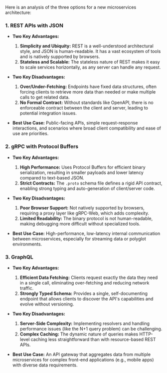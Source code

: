 Here is an analysis of the three options for a new microservices architecture:

### 1. REST APIs with JSON

*   **Two Key Advantages:**
    1.  **Simplicity and Ubiquity:** REST is a well-understood architectural style, and JSON is human-readable. It has a vast ecosystem of tools and is natively supported by browsers.
    2.  **Stateless and Scalable:** The stateless nature of REST makes it easy to scale services horizontally, as any server can handle any request.

*   **Two Key Disadvantages:**
    1.  **Over/Under-Fetching:** Endpoints have fixed data structures, often forcing clients to retrieve more data than needed or make multiple calls to get related data.
    2.  **No Formal Contract:** Without standards like OpenAPI, there is no enforceable contract between the client and server, leading to potential integration issues.

*   **Best Use Case:** Public-facing APIs, simple request-response interactions, and scenarios where broad client compatibility and ease of use are priorities.

### 2. gRPC with Protocol Buffers

*   **Two Key Advantages:**
    1.  **High Performance:** Uses Protocol Buffers for efficient binary serialization, resulting in smaller payloads and lower latency compared to text-based JSON.
    2.  **Strict Contracts:** The `.proto` schema file defines a rigid API contract, enabling strong typing and auto-generation of client/server code.

*   **Two Key Disadvantages:**
    1.  **Poor Browser Support:** Not natively supported by browsers, requiring a proxy layer like gRPC-Web, which adds complexity.
    2.  **Limited Readability:** The binary protocol is not human-readable, making debugging more difficult without specialized tools.

*   **Best Use Case:** High-performance, low-latency internal communication between microservices, especially for streaming data or polyglot environments.

### 3. GraphQL

*   **Two Key Advantages:**
    1.  **Efficient Data Fetching:** Clients request exactly the data they need in a single call, eliminating over-fetching and reducing network traffic.
    2.  **Strongly Typed Schema:** Provides a single, self-documenting endpoint that allows clients to discover the API's capabilities and evolve without versioning.

*   **Two Key Disadvantages:**
    1.  **Server-Side Complexity:** Implementing resolvers and handling performance issues (like the N+1 query problem) can be challenging.
    2.  **Complex Caching:** The dynamic nature of queries makes HTTP-level caching less straightforward than with resource-based REST APIs.

*   **Best Use Case:** An API gateway that aggregates data from multiple microservices for complex front-end applications (e.g., mobile apps) with diverse data requirements.
